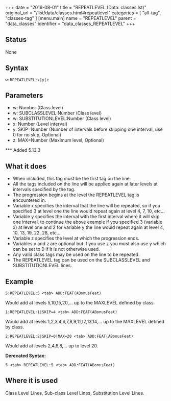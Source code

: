 +++
date = "2016-08-01"
title = "REPEATLEVEL (Data: classes.lst)"
original_url = "/list/data/classes.html#repeatlevel"
categories = [ "all-tag", "classes-tag" ]
[menu.main]
    name = "REPEATLEVEL"
    parent = "data_classes"
    identifier = "data_classes_REPEATLEVEL"
+++

## Status

None

## Syntax

`w:REPEATLEVEL:x|y|z`

## Parameters

-   w: Number (Class level)
-   w: SUBCLASSLEVEL:Number (Class level)
-   w: SUBSTITUTIONLEVEL:Number (Class level)
-   x: Number (Level interval)
-   y: SKIP=Number (Number of intervals before skipping
    one interval, use 0 for no skip, Optional)
-   z: MAX=Number (Maximum level, Optional)



<span id="repeatlevel"></span> \*\*\* Added 5.13.3

What it does
------------

-   When included, this tag must be the first tag on the line.
-   All the tags included on the line will be applied again at later
    levels at intervals specified by the tag.
-   The progression begins at the level the REPEATLEVEL tag is
    encountered in.
-   Variable x specifies the interval that the line will be repeated, so
    if you specified 3 at level one the line would repeat again at level
    4, 7, 10, etc...
-   Variable y specifies the interval with the first interval where it
    will skip one interval, to continue the above example if you
    specified 3 (variable x) at level one and 2 for variable y the line
    would repeat again at level 4, 10, 13, 19, 22, 28, etc...
-   Variable z specifies the level at which the progression ends.
-   Variables y and z are optional but if you use z you must also use y
    which can be set to 0 if it is not otherwise used.
-   Any valid class tags may be used on the line to be repeated.
-   The REPEATLEVEL tag can be used on the SUBCLASSLEVEL and
    SUBSTITUTIONLEVEL lines.

Example
-------

`5:REPEATLEVEL:5 <tab> ADD:FEAT(ABonusFeat)`

Would add at levels 5,10,15,20,... up to the MAXLEVEL defined by class.

`1:REPEATLEVEL:1|SKIP=4 <tab> ADD:FEAT(ABonusFeat)`

Would add at levels 1,2,3,4,6,7,8,9,11,12,13,14,... up to the MAXLEVEL
defined by class.

`2:REPEATLEVEL:2|SKIP=0|MAX=20 <tab> ADD:FEAT(ABonusFeat)`

Would add at levels 2,4,6,8,... up to level 20.

**Derecated Syntax:**

`5 <tab> REPEATLEVEL:5 <tab> ADD:FEAT(ABonusFeat)`

Where it is used
----------------

Class Level Lines, Sub-class Level Lines, Substitution Level Lines.

